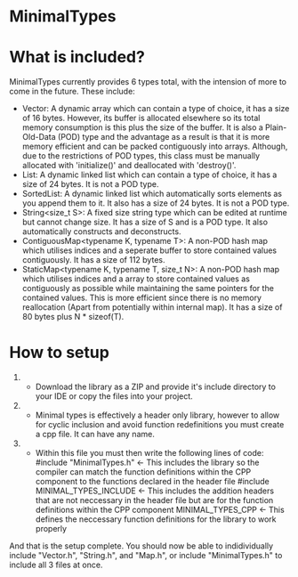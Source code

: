 # MinimalTypes

# What is included?
MinimalTypes currently provides 6 types total, with the intension of more to come in the future.
These include:
  - Vector<typename T>: A dynamic array which can contain a type of choice, it has a size of 16 bytes. However, its buffer is allocated elsewhere so its total memory consumption is this plus the size of the buffer. It is also a Plain-Old-Data (POD) type and the advantage as a result is that it is more memory efficient and can be packed contiguously into arrays. Although, due to the restrictions of POD types, this class must be manually allocated with 'initialize()' and deallocated with 'destroy()'.
  - List<typename T>: A dynamic linked list which can contain a type of choice, it has a size of 24 bytes. It is not a POD type.
  - SortedList<typename T>: A dynamic linked list which automatically sorts elements as you append them to it. It also has a size of 24 bytes. It is not a POD type.
  - String<size_t S>: A fixed size string type which can be edited at runtime but cannot change size. It has a size of S and is a POD type. It also automatically constructs and deconstructs.
  - ContiguousMap<typename K, typename T>: A non-POD hash map which utilises indices and a seperate buffer to store contained values contiguously. It has a size of 112 bytes.
  - StaticMap<typename K, typename T, size_t N>: A non-POD hash map which utilises indices and a array to store contained values as contiguously as possible while maintaining the same pointers for the contained values. This is more efficient since there is no memory reallocation (Apart from potentially within internal map). It has a size of 80 bytes plus N * sizeof(T).
  
# How to setup
 1. - Download the library as a ZIP and provide it's include directory to your IDE or copy the files into your project.
 2. - Minimal types is effectively a header only library, however to allow for cyclic inclusion and avoid function redefinitions you must create a cpp file. It can have any name.
 3. - Within this file you must then write the following lines of code:
    #include "MinimalTypes.h" <- This includes the library so the compiler can match the function definitions within the CPP component to the functions declared in the header file
    #include MINIMAL_TYPES_INCLUDE <- This includes the addition headers that are not neccessary in the header file but are for the function definitions within the CPP component
    MINIMAL_TYPES_CPP <- This defines the neccessary function definitions for the library to work properly
 
And that is the setup complete. You should now be able to indidividually include "Vector.h", "String.h", and "Map.h", or include "MinimalTypes.h" to include all 3 files at once.
